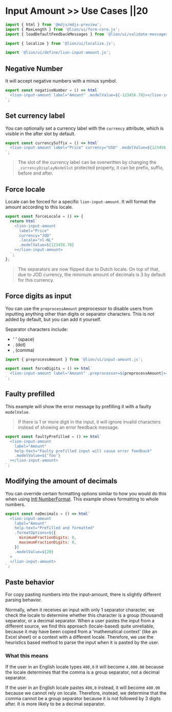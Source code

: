 # Input Amount >> Use Cases ||20

```js script
import { html } from '@mdjs/mdjs-preview';
import { MaxLength } from '@lion/ui/form-core.js';
import { loadDefaultFeedbackMessages } from '@lion/ui/validate-messages.js';

import { localize } from '@lion/ui/localize.js';

import '@lion/ui/define/lion-input-amount.js';
```

## Negative Number

It will accept negative numbers with a minus symbol.

```js preview-story
export const negativeNumber = () => html`
  <lion-input-amount label="Amount" .modelValue=${-123456.78}></lion-input-amount>
`;
```

## Set currency label

You can optionally set a currency label with the `currency` attribute, which is visible in the after slot by default.

```js preview-story
export const currencySuffix = () => html`
  <lion-input-amount label="Price" currency="USD" .modelValue=${123456.78}></lion-input-amount>
`;
```

> The slot of the currency label can be overwritten by changing the `_currencyDisplayNodeSlot` protected property, it can be prefix, suffix, before and after.

## Force locale

Locale can be forced for a specific `lion-input-amount`. It will format the amount according to this locale.

```js preview-story
export const forceLocale = () => {
  return html`
    <lion-input-amount
      label="Price"
      currency="JOD"
      .locale="nl-NL"
      .modelValue=${123456.78}
    ></lion-input-amount>
  `;
};
```

> The separators are now flipped due to Dutch locale. On top of that, due to JOD currency, the minimum amount of decimals is 3 by default for this currency.

## Force digits as input

You can use the `preprocessAmount` preprocessor to disable users from inputting anything other than digits or separator characters.
This is not added by default, but you can add it yourself.

Separator characters include:

- ' ' (space)
- . (dot)
- , (comma)

```js preview-story
import { preprocessAmount } from '@lion/ui/input-amount.js';

export const forceDigits = () => html`
  <lion-input-amount label="Amount" .preprocessor=${preprocessAmount}></lion-input-amount>
`;
```

## Faulty prefilled

This example will show the error message by prefilling it with a faulty `modelValue`.

> If there is 1 or more digit in the input, it will ignore invalid characters instead of showing an error feedback message.

```js preview-story
export const faultyPrefilled = () => html`
  <lion-input-amount
    label="Amount"
    help-text="Faulty prefilled input will cause error feedback"
    .modelValue=${'foo'}
  ></lion-input-amount>
`;
```

## Modifying the amount of decimals

You can override certain formatting options similar to how you would do this when using [Intl NumberFormat](https://developer.mozilla.org/en-US/docs/Web/JavaScript/Reference/Global_Objects/NumberFormat).
This example shows formatting to whole numbers.

```js preview-story
export const noDecimals = () => html`
  <lion-input-amount
    label="Amount"
    help-text="Prefilled and formatted"
    .formatOptions=${{
      minimumFractionDigits: 0,
      maximumFractionDigits: 0,
    }}
    .modelValue=${20}
  >
  </lion-input-amount>
`;
```

## Paste behavior

For copy pasting numbers into the input-amount, there is slightly different parsing behavior.

Normally, when it receives an input with only 1 separator character, we check the locale to determine whether this character is a group (thousand) separator, or a decimal separator.
When a user pastes the input from a different source, we find this approach (locale-based) quite unreliable, because it may have been copied from a 'mathematical context' (like an Excel sheet) or a context with a different locale.
Therefore, we use the heuristics based method to parse the input when it is pasted by the user.

### What this means

If the user in an English locale types `400,0` it will become `4,000.00`
because the locale determines that the comma is a group separator, not a decimal separator.

If the user in an English locale pastes `400,0` instead, it will become `400.00` because we cannot rely on locale.
Therefore, instead, we determine that the comma cannot be a group separator because it is not followed by 3 digits after.
It is more likely to be a decimal separator.
